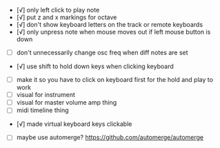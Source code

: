 - [√] only left click to play note
- [√] put z and x markings for octave
- [√] don't show keyboard letters on the track or remote keyboards
- [√] only unpress note when mouse moves out if left mouse button is down
- [ ] don't unnecessarily change osc freq when diff notes are set
- [√] use shift to hold down keys when clicking keyboard
- [ ] make it so you have to click on keyboard first for the hold and play to work
- [ ] visual for instrument
- [ ] visual for master volume amp thing
- [ ] midi timeline thing
- [√] made virtual keyboard keys clickable
- [ ] maybe use automerge? https://github.com/automerge/automerge
